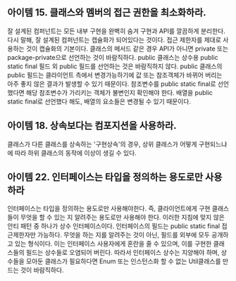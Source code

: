 ## 아이템 15. 클래스와 멤버의 접근 권한을 최소화하라.
잘 설계된 컴퍼넌트는 모든 내부 구현을 완벽히 숨겨 구현과 API를 깔끔하게 분리한다. 다시 말해, 잘 설계된 컴퍼넌트는 캡슐화가 되어있다는 것이다. 접근 제한자를 제대로 사용하는 것이 캡슐화의 기본이다. 클래스의 메서드 같은 경우 API가 아니면 private 또는 package-private으로 선언하는 것이 바람직하다. public 클래스는 상수용 public static final 필드 외 public 필드를 선언하는 것은 바람직하지 않다. public 클래스의 public 필드는 클라이언트 측에서 변경가능하기에 값 또는 참조객체가 바뀌어 버리는 아주 좋지 않은 결과가 발생할 수 있기 때문이다. 참조변수를 public static final로 선언했다면 해당 참조변수가 가리키는 객체가 불변인지 확인해야 한다. 배열을 public static final로 선언했다 해도, 배열의 요소들은 변경될 수 있기 때문이다. 

## 아이템 18. 상속보다는 컴포지션을 사용하라.
클래스가 다른 클래스를 상속하는 '구현상속'의 경우, 상위 클래스가 어떻게 구현되느냐에 따라 하위 클래스의 동작에 이상이 생길 수 있다. 

## 아이템 22. 인터페이스는 타입을 정의하는 용도로만 사용하라
인터페이스는 타입을 정의하는 용도로만 사용해야한다. 즉, 클라이언트에게 구현 클래스들이 무엇을 할 수 있는 지 알려주는 용도로만 사용해야 한다. 이러한 지침에 맞지 않은 안티 패턴 중 하나가 상수 인터페이스이다. 인터페이스의 필드는 public static final 접근제한자만 가능하다. 무엇을 하는 지를 알려주는 것이 아닌, 필드를 외부에 모두 공개하고 있는 형식이다. 이는 인터페이스 사용자에게 혼란을 줄 수 있으며, 이를 구현한 클래스들의 필드는 상수들로 오염되어 버린다. 따라서 인터페이스 상수는 지양해야 하며, 상수들을 모아둔 클래스가 필요하다면 Enum 또는 인스턴스화 할 수 없는 Util클래스를 만드는 것이 바람직하다. 
